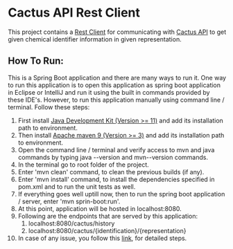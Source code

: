 # Cactus API Rest Client

This project contains a [Rest Client](https://github.com/muneeb706/cactus-rest-client/blob/main/src/main/java/com/example/cactusrestclient/CactusRestClient.java) for communicating with [Cactus API](https://cactus.nci.nih.gov/chemical/structure) to get given chemical identifier information in given representation.

## How To Run:

This is a Spring Boot application and there are many ways to run it. One way to run this application is to open this application as spring boot application in Eclipse or IntelliJ and run it using the built in commands provided by these IDE's. However, to run this application manually using command line / terminal. Follow these steps:

1. First install [Java Development Kit (Version >= 11)](https://www.oracle.com/java/technologies/javase-downloads.html) and add its installation path to environment.
2. Then install [Apache maven 9 (Version >= 3)](https://maven.apache.org/download.cgi) and add its installation path to environment.
3. Open the command line / terminal and verify access to mvn and java commands by typing java --version and mvn--version commands.
4. In the terminal go to root folder of the project.
5. Enter 'mvn clean' command, to clean the previous builds (if any).
6. Enter 'mvn install' command, to install the dependencies specified in pom.xml and to run the unit tests as well.
7. If everything goes well uptill now, then to run the spring boot application / server, enter 'mvn sprin-boot:run'.
8. At this point, application will be hosted in localhost:8080.
9. Following are the endpoints that are served by this application:
   1. localhost:8080/cactus/history
   2. localhost:8080/cactus/{identification}/{representation}
10. In case of any issue, you follow this [link](https://morioh.com/p/b8d8ab74dcab), for detailed steps.
